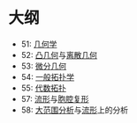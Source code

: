 # 大纲



- 51: [几何学](https://zh.wikipedia.org/wiki/几何学)
- 52: [凸几何](https://zh.wikipedia.org/w/index.php?title=凸几何&action=edit&redlink=1)与[离散几何](https://zh.wikipedia.org/wiki/离散几何)
- 53: [微分几何](https://zh.wikipedia.org/wiki/微分几何)
- 54: [一般拓扑学](https://zh.wikipedia.org/wiki/一般拓扑学)
- 55: [代数拓扑](https://zh.wikipedia.org/wiki/代数拓扑)
- 57: [流形](https://zh.wikipedia.org/wiki/流形)与[胞腔复形](https://zh.wikipedia.org/wiki/胞腔复形)
- 58: [大范围分析](https://zh.wikipedia.org/w/index.php?title=大范围分析&action=edit&redlink=1)与[流形](https://zh.wikipedia.org/wiki/流形)上的分析
